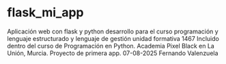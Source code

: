 # flask_mi_app
Aplicación web con flask y python
desarrollo para el curso programación y lenguaje estructurado y lenguaje de gestión
unidad formativa 1467
Incluido dentro del curso de Programación en Python. Academia Pixel Black en La Unión, Murcia. 
Proyecto de primera app. 07-08-2025
Fernando Valenzuela